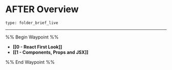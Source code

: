 # AFTER Overview
 
```ccard
type: folder_brief_live
```
 
---

%% Begin Waypoint %%
- **[[0 - React First Look]]**
- **[[1 - Components, Props and JSX]]**

%% End Waypoint %%